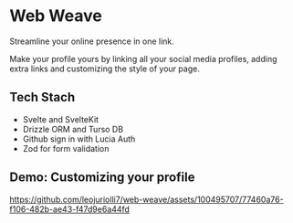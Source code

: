 # Web Weave

Streamline your online presence in one link.

Make your profile yours by linking all your social media profiles, adding extra links and customizing the style of your page.

## Tech Stach

- Svelte and SvelteKit
- Drizzle ORM and Turso DB
- Github sign in with Lucia Auth
- Zod for form validation

## Demo: Customizing your profile

https://github.com/leojuriolli7/web-weave/assets/100495707/77460a76-f106-482b-ae43-f47d9e6a44fd

